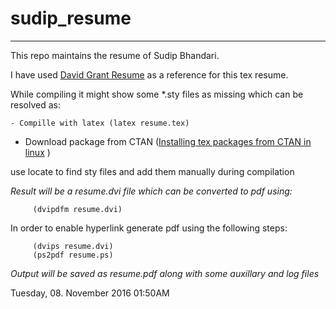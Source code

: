# sudip_resume

***

This repo maintains the resume of Sudip Bhandari.

I have used [David Grant Resume](http://www.davidgrant.ca/latex_resume_template)  as a reference for this tex resume.


While compiling it might show some  \*.sty files as missing which can be resolved as:

	- Compille with latex (latex resume.tex)
- Download package from CTAN ([Installing tex packages from CTAN in linux](http://tex.stackexchange.com/questions/38978/how-can-i-manually-install-a-latex-package-debian-ubuntu-linux) )

use locate to find sty files and add them manually during compilation

*Result will be a resume.dvi file which can be converted to pdf using:*

		 (dvipdfm resume.dvi)
 In order to enable hyperlink generate pdf using the following steps:

	     (dvips resume.dvi)
	     (ps2pdf resume.ps)

*Output will be saved as resume.pdf along with some auxillary and log files*

Tuesday, 08. November 2016 01:50AM 



